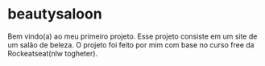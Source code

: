 # beautysaloon
Bem vindo(a) ao meu primeiro projeto. Esse projeto consiste em um site de um salão de beleza.
O projeto foi feito por mim com base no curso free da Rockeatseat(nlw togheter).
